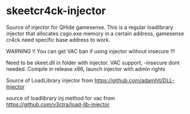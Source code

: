 # skeetcr4ck-injector
Source of injector for QHide gamesense.
This is a regular loadlibrary injector that allocates csgo.exe memory in a certain address, gamesense cr4ck need specific base address to work.

WARNING !! You can get VAC ban if using injector without insecure !!!

Need to be skeet.dll in folder with injector.
VAC support, -insecure dont needed.
Compile in release x86, launch injector with admin rights

Source of LoadLibrary injector from https://github.com/adamhlt/DLL-Injector

source of loadlibrary inj method for vac from
https://github.com/v3ctra/load-lib-injector
